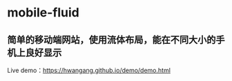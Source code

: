 # mobile-fluid
## 简单的移动端网站，使用流体布局，能在不同大小的手机上良好显示
Live demo：https://hwangang.github.io/demo/demo.html
